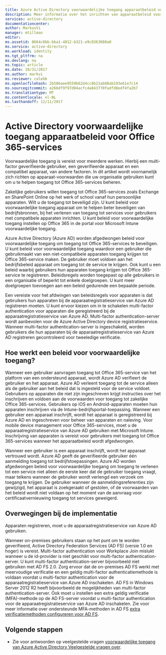 ```yaml
---
title: Azure Active Directory voorwaardelijke toegang apparaatbeleid voor Office 365-services | Microsoft Docs
description: Meer informatie over het inrichten van apparaatbeleid voor voorwaardelijke toegang zodat bedrijfsbronnen meer beveiligd, met behoud van naleving van de gebruiker en toegang tot services.
services: active-directory
documentationcenter: 
author: MarkusVi
manager: mtillman
editor: 
ms.assetid: 8664c0bb-bba1-4012-b321-e9c8363080a0
ms.service: active-directory
ms.workload: identity
ms.tgt_pltfrm: na
ms.devlang: na
ms.topic: article
ms.date: 10/31/2017
ms.author: markvi
ms.reviewer: calebb
ms.openlocfilehash: 2b586aee9559b62d4cc8b21ab88ab193e61e7c14
ms.sourcegitcommit: e266df9f97d04acfc4a843770fadfd8edf4fa2b7
ms.translationtype: MT
ms.contentlocale: nl-NL
ms.lasthandoff: 12/11/2017
---
```

# <a name="active-directory-conditional-access-device-policies-for-office-365-services"></a>Active Directory voorwaardelijke toegang apparaatbeleid voor Office 365-services

Voorwaardelijke toegang is vereist voor meerdere werken. Hierbij een multi-factor geverifieerde gebruiker, een geverifieerde apparaat en een compatibel apparaat, van andere factoren. In dit artikel wordt voornamelijk zich richten op apparaat-voorwaarden die uw organisatie gebruiken kunt om u te helpen toegang tot Office 365-services beheren. 

Zakelijke gebruikers willen toegang tot Office 365-services zoals Exchange en SharePoint Online op het werk of school vanaf hun persoonlijke apparaten. Wilt u de toegang tot beveiligd zijn. U kunt beleid voor voorwaardelijke toegang apparaat om te helpen beter beveiligen van bedrijfsbronnen, bij het verlenen van toegang tot services voor gebruikers met compatibele apparaten inrichten. U kunt beleid voor voorwaardelijke toegang instellen op Office 365 in de portal voor Microsoft Intune voorwaardelijke toegang.

Azure Active Directory (Azure AD) worden afgedwongen beleid voor voorwaardelijke toegang om toegang tot Office 365-services te beveiligen. U kunt beleid voor voorwaardelijke toegang waardoor een gebruiker die gebruikmaakt van een niet-compatibele apparaten toegang krijgen tot Office 365-service maken. De gebruiker moet voldoen aan het bedrijfsbeleid apparaat om toegang tot de service te krijgen. Ook kunt u een beleid waarbij gebruikers hun apparaten toegang krijgen tot Office 365-service te registreren. Beleidsregels worden toegepast op alle gebruikers in een organisatie of beperkt tot enkele doelgroepen. U kunt meer doelgroepen toevoegen aan een beleid gedurende een bepaalde periode.

Een vereiste voor het afdwingen van beleidsregels voor apparaten is dat gebruikers hun apparaten bij de apparaatregistratieservice van Azure AD registreren moeten. U kunt ervoor kiezen om in te schakelen multi-factor authentication voor apparaten die geregistreerd bij de apparaatregistratieservice van Azure AD. Multi-factor authentication-server wordt aanbevolen voor de Azure Active Directory device registratieservice. Wanneer multi-factor authentication-server is ingeschakeld, worden gebruikers die hun apparaten bij de apparaatregistratieservice van Azure AD registreren gecontroleerd voor tweeledige verificatie.

## <a name="how-does-a-conditional-access-policy-work"></a>Hoe werkt een beleid voor voorwaardelijke toegang?

Wanneer een gebruiker aanvragen toegang tot Office 365-service van het platform van een ondersteund apparaat, wordt Azure AD verifieert de gebruiker en het apparaat. Azure AD verleent toegang tot de service alleen als de gebruiker aan het beleid dat is ingesteld voor de service voldoet. Gebruikers op apparaten die niet zijn ingeschreven krijgt instructies over het inschrijven en voldoen aan de voorwaarden voor toegang tot zakelijke Office 365-services. Gebruikers op iOS en Android-apparaten moeten hun apparaten inschrijven via de Intune-bedrijfsportal-toepassing. Wanneer een gebruiker een apparaat inschrijft, wordt het apparaat is geregistreerd bij Azure AD en ingeschreven voor beheer van apparaten en naleving. Voor mobile device management voor Office 365-services, moet u de apparaatregistratieservice van Azure AD gebruiken met Microsoft Intune. Inschrijving van apparaten is vereist voor gebruikers met toegang tot Office 365-services wanneer het apparaatbeleid wordt afgedwongen.

Wanneer een gebruiker is een apparaat inschrijft, wordt het apparaat vertrouwd wordt. Azure AD geeft de geverifieerde gebruiker één aanmelding toegang tot bedrijfstoepassingen. Azure AD worden afgedwongen beleid voor voorwaardelijke toegang om toegang te verlenen tot een service niet alleen de eerste keer dat de gebruiker toegang vraagt, maar telkens wanneer de gebruiker wordt verlengd een verzoek om toegang te krijgen. De gebruiker wanneer de aanmeldingsreferenties zijn gewijzigd, het apparaat is zoekgeraakt of gestolen, of de voorwaarden van het beleid wordt niet voldaan op het moment van de aanvraag voor certificaatvernieuwing toegang tot services geweigerd.

## <a name="deployment-considerations"></a>Overwegingen bij de implementatie

Apparaten registreren, moet u de apparaatregistratieservice van Azure AD gebruiken.

Wanneer on-premises gebruikers staan op het punt om te worden geverifieerd, Active Directory Federation Services (AD FS) (versie 1.0 en hoger) is vereist. Multi-factor authentication voor Workplace Join mislukt wanneer u de id-provider is niet geschikt voor multi-factor authentication-server. U kunt multi-factor authentication-server bijvoorbeeld niet gebruiken met AD FS 2.0. Zorg ervoor dat de on-premises AD FS werkt met meervoudige verificatie en een geldig multi-factor authenticatiemethode is voldaan voordat u multi-factor authentication voor de apparaatregistratieservice van Azure AD inschakelen. AD FS in Windows Server 2012 R2 heeft bijvoorbeeld de mogelijkheden van multi-factor authentication-server. Ook moet u instellen een extra geldig verificatie (MFA)-methode op de AD FS-server voordat u multi-factor authentication voor de apparaatregistratieservice van Azure AD inschakelen. Zie voor meer informatie over ondersteunde MFA-methoden in AD FS [extra verificatiemethoden configureren voor AD FS](/windows-server/identity/ad-fs/operations/configure-additional-authentication-methods-for-ad-fs).

## <a name="next-steps"></a>Volgende stappen

*   Zie voor antwoorden op veelgestelde vragen [voorwaardelijke toegang van Azure Active Directory Veelgestelde vragen over](active-directory-conditional-faqs.md).
